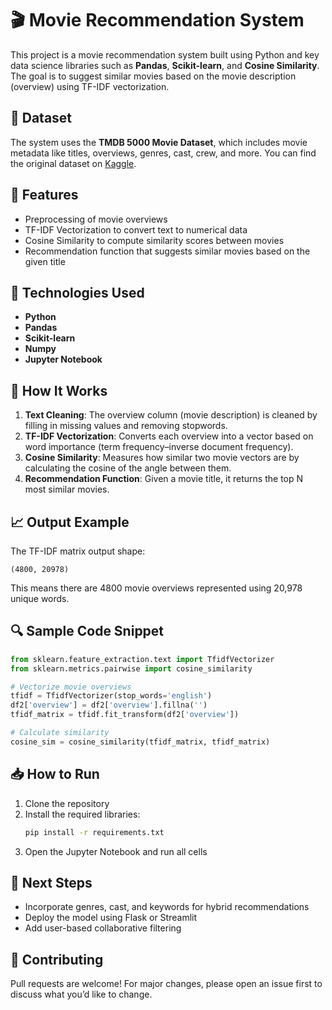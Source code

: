 
# 🎬 Movie Recommendation System

This project is a movie recommendation system built using Python and key data science libraries such as **Pandas**, **Scikit-learn**, and **Cosine Similarity**. The goal is to suggest similar movies based on the movie description (overview) using TF-IDF vectorization.

## 📁 Dataset

The system uses the **TMDB 5000 Movie Dataset**, which includes movie metadata like titles, overviews, genres, cast, crew, and more. You can find the original dataset on [Kaggle](https://www.kaggle.com/datasets/tmdb/tmdb-movie-metadata).

## 🚀 Features

- Preprocessing of movie overviews
- TF-IDF Vectorization to convert text to numerical data
- Cosine Similarity to compute similarity scores between movies
- Recommendation function that suggests similar movies based on the given title

## 📌 Technologies Used

- **Python**
- **Pandas**
- **Scikit-learn**
- **Numpy**
- **Jupyter Notebook**

## 🧠 How It Works

1. **Text Cleaning**: The overview column (movie description) is cleaned by filling in missing values and removing stopwords.
2. **TF-IDF Vectorization**: Converts each overview into a vector based on word importance (term frequency–inverse document frequency).
3. **Cosine Similarity**: Measures how similar two movie vectors are by calculating the cosine of the angle between them.
4. **Recommendation Function**: Given a movie title, it returns the top N most similar movies.

## 📈 Output Example

The TF-IDF matrix output shape:
```
(4800, 20978)
```
This means there are 4800 movie overviews represented using 20,978 unique words.

## 🔍 Sample Code Snippet

```python
from sklearn.feature_extraction.text import TfidfVectorizer
from sklearn.metrics.pairwise import cosine_similarity

# Vectorize movie overviews
tfidf = TfidfVectorizer(stop_words='english')
df2['overview'] = df2['overview'].fillna('')
tfidf_matrix = tfidf.fit_transform(df2['overview'])

# Calculate similarity
cosine_sim = cosine_similarity(tfidf_matrix, tfidf_matrix)
```

## 📥 How to Run

1. Clone the repository
2. Install the required libraries:
   ```bash
   pip install -r requirements.txt
   ```
3. Open the Jupyter Notebook and run all cells

## 📌 Next Steps

- Incorporate genres, cast, and keywords for hybrid recommendations
- Deploy the model using Flask or Streamlit
- Add user-based collaborative filtering

## 🤝 Contributing

Pull requests are welcome! For major changes, please open an issue first to discuss what you’d like to change.

